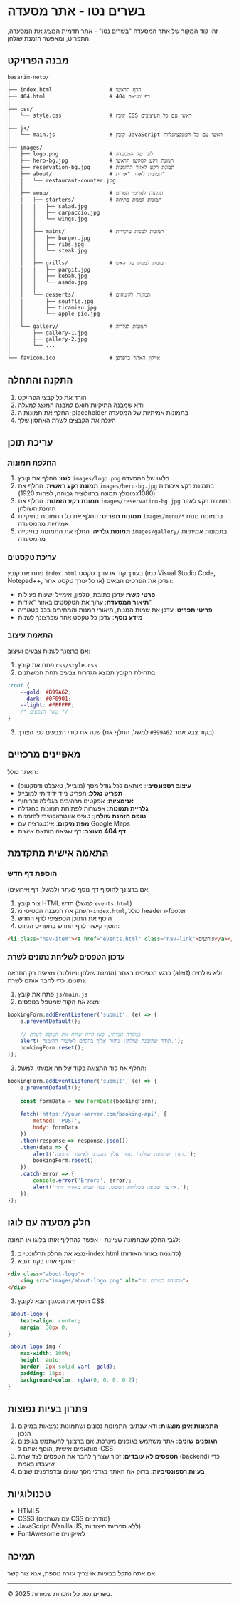 # בשרים נטו - אתר מסעדה

זהו קוד המקור של אתר המסעדה "בשרים נטו" - אתר תדמית המציג את המסעדה, התפריט, ומאפשר הזמנת שולחן.

## מבנה הפרויקט

```
basarim-neto/
│
├── index.html                  # הדף הראשי
├── 404.html                    # דף שגיאה 404
│
├── css/
│   └── style.css               # קובץ CSS ראשי עם כל העיצובים
│
├── js/
│   └── main.js                 # קובץ JavaScript ראשי עם כל הפונקציונליות
│
├── images/
│   ├── logo.png                # לוגו של המסעדה
│   ├── hero-bg.jpg             # תמונת רקע לסקשן הראשי
│   ├── reservation-bg.jpg      # תמונת רקע לאזור ההזמנות
│   ├── about/                  # תמונות לאזור "אודות"
│   │   └── restaurant-counter.jpg
│   │
│   ├── menu/                   # תמונות לפריטי תפריט
│   │   ├── starters/           # תמונות למנות פתיחה
│   │   │   ├── salad.jpg
│   │   │   ├── carpaccio.jpg
│   │   │   └── wings.jpg
│   │   │
│   │   ├── mains/              # תמונות למנות עיקריות
│   │   │   ├── burger.jpg
│   │   │   ├── ribs.jpg
│   │   │   └── steak.jpg
│   │   │
│   │   ├── grills/             # תמונות למנות על האש
│   │   │   ├── pargit.jpg
│   │   │   ├── kebab.jpg
│   │   │   └── asado.jpg
│   │   │
│   │   └── desserts/           # תמונות לקינוחים
│   │       ├── souffle.jpg
│   │       ├── tiramisu.jpg
│   │       └── apple-pie.jpg
│   │
│   └── gallery/                # תמונות לגלריה
│       ├── gallery-1.jpg
│       ├── gallery-2.jpg
│       └── ...
│
└── favicon.ico                 # אייקון האתר בדפדפן
```

## התקנה והתחלה

1. הורד את כל קבצי הפרויקט
2. וודא שמבנה התיקיות תואם למבנה המוצג למעלה
3. החלף את תמונות ה-placeholder בתמונות אמיתיות של המסעדה
4. העלה את הקבצים לשרת האחסון שלך

## עריכת תוכן

### החלפת תמונות

1. **לוגו**: החלף את קובץ `images/logo.png` בלוגו של המסעדה
2. **תמונת רקע ראשית**: החלף את `images/hero-bg.jpg` בתמונת רקע איכותית (מומלץ תמונה ברזולוציה גבוהה, לפחות 1920x1080)
3. **תמונת רקע הזמנות**: החלף את `images/reservation-bg.jpg` בתמונת רקע לאזור הזמנת השולחן
4. **תמונות תפריט**: החלף את כל התמונות בתיקיות `images/menu/*` בתמונות מנות אמיתיות מהמסעדה
5. **תמונות גלריה**: החלף את התמונות בתיקייה `images/gallery/` בתמונות אמיתיות מהמסעדה

### עריכת טקסטים

פתח את קובץ `index.html` בעורך קוד או עורך טקסט (כמו Visual Studio Code, Notepad++, או כל עורך טקסט אחר) ועדכן את הפרטים הבאים:

- **פרטי קשר**: עדכן כתובת, טלפון, אימייל ושעות פעילות
- **תיאור המסעדה**: ערוך את הטקסטים באזור "אודות"
- **פריטי תפריט**: עדכן את שמות המנות, תיאורי המנות והמחירים בכל קטגוריה
- **מידע נוסף**: עדכן כל טקסט אחר שברצונך לשנות

### התאמת עיצוב

אם ברצונך לשנות צבעים ועיצוב:

1. פתח את קובץ `css/style.css`
2. בתחילת הקובץ תמצא הגדרות צבעים תחת המשתנים:
```css
:root {
    --gold: #B99A62;
    --dark: #0F0901;
    --light: #FFFFFF;
    /* שאר הצבעים */
}
```
3. שנה את קודי הצבעים לפי הצורך (למשל, החלף את `#B99A62` בקוד צבע אחר)

## מאפיינים מרכזיים

האתר כולל:

- **עיצוב רספונסיבי**: מותאם לכל גודל מסך (מובייל, טאבלט ודסקטופ)
- **תפריט נגלל**: תפריט נייד ידידותי למובייל
- **אנימציות**: אפקטים מרהיבים בגלילה ובריחוף
- **גלריית תמונות**: אפשרות לפתיחת תמונות בהגדלה
- **טופס הזמנת שולחן**: טופס אינטראקטיבי להזמנות
- **מפת מיקום**: אינטגרציה עם Google Maps
- **דף 404 מעוצב**: דף שגיאה מותאם אישית

## התאמה אישית מתקדמת

### הוספת דף חדש

אם ברצונך להוסיף דף נוסף לאתר (למשל, דף אירועים):

1. צור קובץ HTML חדש (למשל `events.html`)
2. העתק את המבנה הבסיסי מ-`index.html`, כולל header ו-footer
3. הוסף את התוכן הספציפי לדף החדש
4. הוסף קישור לדף החדש בתפריט הניווט:
```html
<li class="nav-item"><a href="events.html" class="nav-link">אירועים</a></li>
```

### עדכון הטפסים לשליחת נתונים לשרת

כרגע הטפסים באתר (הזמנת שולחן וניוזלטר) מציגים רק התראה (alert) ולא שולחים נתונים. כדי לחבר אותם לשרת:

1. פתח את קובץ `js/main.js`
2. מצא את הקוד שמטפל בטפסים:
```javascript
bookingForm.addEventListener('submit', (e) => {
    e.preventDefault();
    
    // במקרה אמיתי, כאן היית שולח את הטופס לשרת
    alert('תודה שהזמנת שולחן! נחזור אליך בהקדם לאישור ההזמנה.');
    bookingForm.reset();
});
```
3. החלף את קוד התצוגה בקוד שליחה אמיתי, למשל:
```javascript
bookingForm.addEventListener('submit', (e) => {
    e.preventDefault();
    
    const formData = new FormData(bookingForm);
    
    fetch('https://your-server.com/booking-api', {
        method: 'POST',
        body: formData
    })
    .then(response => response.json())
    .then(data => {
        alert('תודה שהזמנת שולחן! נחזור אליך בהקדם לאישור ההזמנה.');
        bookingForm.reset();
    })
    .catch(error => {
        console.error('Error:', error);
        alert('אירעה שגיאה בשליחת הטופס. נסה שנית מאוחר יותר.');
    });
});
```

## חלק מסעדה עם לוגו

לגבי החלק שבתמונה שציינת - אפשר להחליף אותו בלוגו או תמונה:

1. מצא את החלק הרלוונטי ב-index.html (לדוגמה באזור האודות)
2. החלף אותו בקוד הבא:

```html
<div class="about-logo">
    <img src="images/about-logo.png" alt="מסעדת בשרים נטו">
</div>
```

3. הוסף את הסגנון הבא לקובץ CSS:

```css
.about-logo {
    text-align: center;
    margin: 30px 0;
}

.about-logo img {
    max-width: 100%;
    height: auto;
    border: 2px solid var(--gold);
    padding: 10px;
    background-color: rgba(0, 0, 0, 0.2);
}
```

## פתרון בעיות נפוצות

1. **התמונות אינן מוצגות**: ודא שנתיבי התמונות נכונים ושתמונות נמצאות במיקום הנכון
2. **הגופנים שונים**: אתר משתמש בגופנים מערכת. אם ברצונך להשתמש בגופנים מותאמים אישית, הוסף אותם ל-CSS
3. **הטפסים לא עובדים**: זכור שצריך לחבר את הטפסים לצד שרת (backend) כדי שיעבדו באמת
4. **בעיות רספונסיביות**: בדוק את האתר בגדלי מסך שונים ובדפדפנים שונים

## טכנולוגיות

- HTML5
- CSS3 (עם משתנים CSS מודרניים)
- JavaScript (Vanilla JS, ללא ספריות חיצוניות)
- FontAwesome לאייקונים

## תמיכה

אם אתה נתקל בבעיות או צריך עזרה נוספת, אנא צור קשר.

---

© 2025 בשרים נטו. כל הזכויות שמורות.